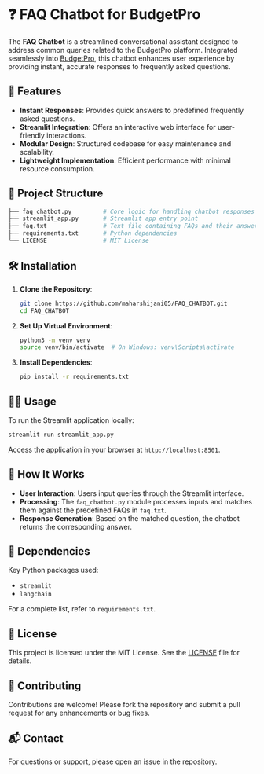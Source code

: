 # ❓ FAQ Chatbot for BudgetPro

The **FAQ Chatbot** is a streamlined conversational assistant designed to address common queries related to the BudgetPro platform. Integrated seamlessly into [BudgetPro](https://github.com/maharshijani05/BudgetPro), this chatbot enhances user experience by providing instant, accurate responses to frequently asked questions.

## 🚀 Features

* **Instant Responses**: Provides quick answers to predefined frequently asked questions.
* **Streamlit Integration**: Offers an interactive web interface for user-friendly interactions.
* **Modular Design**: Structured codebase for easy maintenance and scalability.
* **Lightweight Implementation**: Efficient performance with minimal resource consumption.

## 📁 Project Structure

```bash
├── faq_chatbot.py         # Core logic for handling chatbot responses
├── streamlit_app.py       # Streamlit app entry point
├── faq.txt                # Text file containing FAQs and their answers
├── requirements.txt       # Python dependencies
└── LICENSE                # MIT License
```

## 🛠️ Installation

1. **Clone the Repository**:

   ```bash
   git clone https://github.com/maharshijani05/FAQ_CHATBOT.git
   cd FAQ_CHATBOT
   ```

2. **Set Up Virtual Environment**:

   ```bash
   python3 -m venv venv
   source venv/bin/activate  # On Windows: venv\Scripts\activate
   ```

3. **Install Dependencies**:

   ```bash
   pip install -r requirements.txt
   ```

## 🚶‍♂️ Usage

To run the Streamlit application locally:

```bash
streamlit run streamlit_app.py
```

Access the application in your browser at `http://localhost:8501`.

## 🧠 How It Works

* **User Interaction**: Users input queries through the Streamlit interface.
* **Processing**: The `faq_chatbot.py` module processes inputs and matches them against the predefined FAQs in `faq.txt`.
* **Response Generation**: Based on the matched question, the chatbot returns the corresponding answer.

## 📆 Dependencies

Key Python packages used:

* `streamlit`
* `langchain`

For a complete list, refer to `requirements.txt`.

## 📄 License

This project is licensed under the MIT License. See the [LICENSE](LICENSE) file for details.

## 🤝 Contributing

Contributions are welcome! Please fork the repository and submit a pull request for any enhancements or bug fixes.

## 📬 Contact

For questions or support, please open an issue in the repository.
